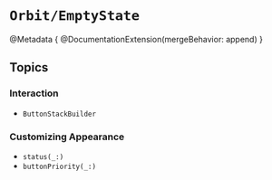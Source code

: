 # ``Orbit/EmptyState``

@Metadata {
    @DocumentationExtension(mergeBehavior: append)
}

## Topics

### Interaction

- ``ButtonStackBuilder``

### Customizing Appearance

- ``status(_:)``
- ``buttonPriority(_:)``
